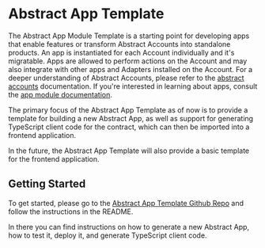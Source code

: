 # Abstract App Template

The Abstract App Module Template is a starting point for developing apps that enable features or transform Abstract
Accounts into standalone products. An app is instantiated for each Account individually and it's migratable. Apps are
allowed to perform actions on the Account and may also integrate with other apps and Adapters installed on the Account.
For a deeper understanding of Abstract Accounts, please refer to
the [abstract accounts](../3_framework/4_architecture.md)
documentation. If you're interested in learning about apps, consult
the [app module documentation](../3_framework/7_module_types.md).

The primary focus of the Abstract App Template as of now is to provide a template for building a new Abstract App, as
well
as support for generating TypeScript client code for the contract, which can then be imported into a frontend
application.

In the future, the Abstract App Template will also provide a basic template for the frontend application.

## Getting Started

To get started, please go to the <a href="https://github.com/AbstractSDK/app-template" target="_blank">Abstract App
Template Github Repo</a>
and follow the instructions in the README.

In there you can find instructions on how to generate a new Abstract App, how to test it, deploy it, and generate
TypeScript client code.